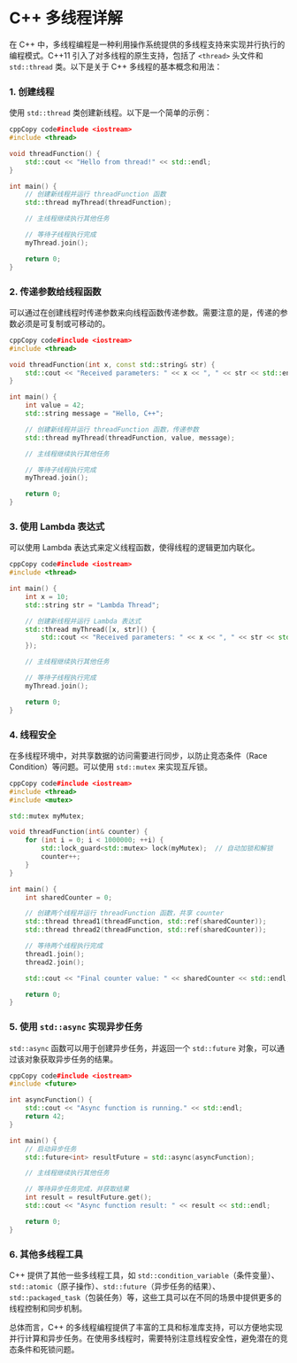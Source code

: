 # C++ 多线程详解

在 C++ 中，多线程编程是一种利用操作系统提供的多线程支持来实现并行执行的编程模式。C++11 引入了对多线程的原生支持，包括了 `<thread>` 头文件和 `std::thread` 类。以下是关于 C++ 多线程的基本概念和用法：

### 1. 创建线程

使用 `std::thread` 类创建新线程。以下是一个简单的示例：

```c++
cppCopy code#include <iostream>
#include <thread>

void threadFunction() {
    std::cout << "Hello from thread!" << std::endl;
}

int main() {
    // 创建新线程并运行 threadFunction 函数
    std::thread myThread(threadFunction);

    // 主线程继续执行其他任务

    // 等待子线程执行完成
    myThread.join();

    return 0;
}
```

### 2. 传递参数给线程函数

可以通过在创建线程时传递参数来向线程函数传递参数。需要注意的是，传递的参数必须是可复制或可移动的。

```c++
cppCopy code#include <iostream>
#include <thread>

void threadFunction(int x, const std::string& str) {
    std::cout << "Received parameters: " << x << ", " << str << std::endl;
}

int main() {
    int value = 42;
    std::string message = "Hello, C++";

    // 创建新线程并运行 threadFunction 函数，传递参数
    std::thread myThread(threadFunction, value, message);

    // 主线程继续执行其他任务

    // 等待子线程执行完成
    myThread.join();

    return 0;
}
```

### 3. 使用 Lambda 表达式

可以使用 Lambda 表达式来定义线程函数，使得线程的逻辑更加内联化。

```c++
cppCopy code#include <iostream>
#include <thread>

int main() {
    int x = 10;
    std::string str = "Lambda Thread";

    // 创建新线程并运行 Lambda 表达式
    std::thread myThread([x, str]() {
        std::cout << "Received parameters: " << x << ", " << str << std::endl;
    });

    // 主线程继续执行其他任务

    // 等待子线程执行完成
    myThread.join();

    return 0;
}
```

### 4. 线程安全

在多线程环境中，对共享数据的访问需要进行同步，以防止竞态条件（Race Condition）等问题。可以使用 `std::mutex` 来实现互斥锁。

```c++
cppCopy code#include <iostream>
#include <thread>
#include <mutex>

std::mutex myMutex;

void threadFunction(int& counter) {
    for (int i = 0; i < 1000000; ++i) {
        std::lock_guard<std::mutex> lock(myMutex);  // 自动加锁和解锁
        counter++;
    }
}

int main() {
    int sharedCounter = 0;

    // 创建两个线程并运行 threadFunction 函数，共享 counter
    std::thread thread1(threadFunction, std::ref(sharedCounter));
    std::thread thread2(threadFunction, std::ref(sharedCounter));

    // 等待两个线程执行完成
    thread1.join();
    thread2.join();

    std::cout << "Final counter value: " << sharedCounter << std::endl;

    return 0;
}
```

### 5. 使用 `std::async` 实现异步任务

`std::async` 函数可以用于创建异步任务，并返回一个 `std::future` 对象，可以通过该对象获取异步任务的结果。

```c++
cppCopy code#include <iostream>
#include <future>

int asyncFunction() {
    std::cout << "Async function is running." << std::endl;
    return 42;
}

int main() {
    // 启动异步任务
    std::future<int> resultFuture = std::async(asyncFunction);

    // 主线程继续执行其他任务

    // 等待异步任务完成，并获取结果
    int result = resultFuture.get();
    std::cout << "Async function result: " << result << std::endl;

    return 0;
}
```

### 6. 其他多线程工具

C++ 提供了其他一些多线程工具，如 `std::condition_variable`（条件变量）、`std::atomic`（原子操作）、`std::future`（异步任务的结果）、`std::packaged_task`（包装任务）等，这些工具可以在不同的场景中提供更多的线程控制和同步机制。

总体而言，C++ 的多线程编程提供了丰富的工具和标准库支持，可以方便地实现并行计算和异步任务。在使用多线程时，需要特别注意线程安全性，避免潜在的竞态条件和死锁问题。